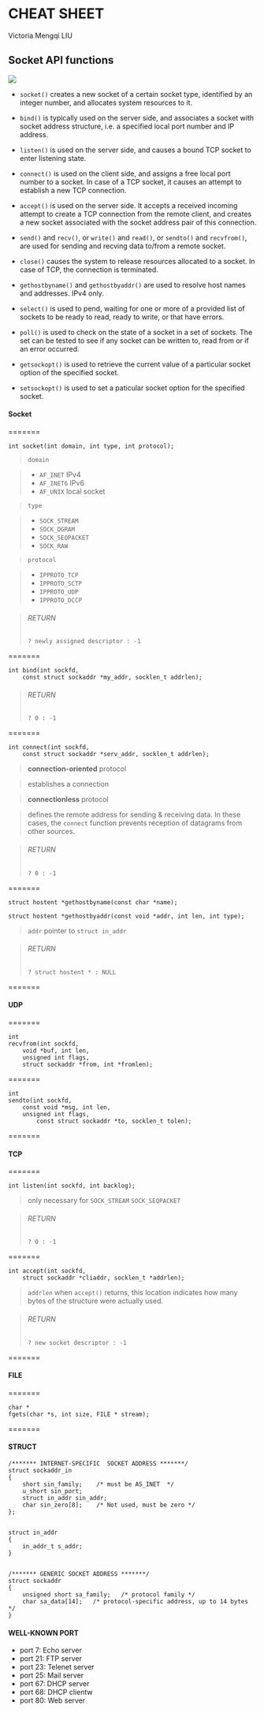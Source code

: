 # CHEAT SHEET

Victoria Mengqi LIU

## Socket API functions

![](TCP.png)

+ `socket()` creates a new socket of a certain socket type, identified by an integer number, and allocates system resources to it.

+ `bind()` is typically used on the server side, and associates a socket with socket address structure, i.e. a specified local port number and IP address.

+ `listen()` is used on the server side, and causes a bound TCP socket to enter listening state.

+ `connect()` is used on the  client side, and assigns a free local port number to a socket. In case of a TCP socket, it causes an attempt to establish a new TCP connection.

+ `accept()` is used on the server side. It accepts a received incoming attempt to create a TCP connection from the remote client, and creates a new socket associated with the socket address pair of this connection.

+ `send()`  and `recv()`, or `write()` and `read()`, or `sendto()` and `recvfrom()`, are used for sending and recving data to/from a remote socket.

+ `close()` causes the system to release resources allocated to a socket. In case of TCP, the connection is terminated.

+ `gethostbyname()` and `gethostbyaddr()` are used to resolve host names and addresses. IPv4 only.

+ `select()` is used to pend, waiting for one or more of a provided list of sockets to be ready to read, ready to write, or that have errors.

+ `poll()` is used to check on the state of a socket in a set of sockets. The set can be tested to see if any socket can be written to, read from or if an error occurred.

+ `getsockopt()` is used to retrieve the current value of a particular socket option of the specified socket.

+ `setsockopt()` is used to set a paticular socket option for the specified socket.

#### Socket

=======

	int socket(int domain, int type, int protocol);
 
> `domain`

> + `AF_INET` IPv4
> + `AF_INET6` IPv6
> + `AF_UNIX` local socket

> `type`

> + `SOCK_STREAM` 
> + `SOCK_DGRAM`
> + `SOCK_SEQPACKET`
> + `SOCK_RAW`

> `protocol`

> + `IPPROTO_TCP`
> + `IPPROTO_SCTP`
> + `IPPROTO_UDP`
> + `IPPROTO_DCCP`

> ###### RETURN
> `? newly assigned descriptor : -1`

=======

	int bind(int sockfd,
		const struct sockaddr *my_addr, socklen_t addrlen);

> ###### RETURN
> `? 0 : -1`

=======

	int connect(int sockfd,
		const struct sockaddr *serv_addr, socklen_t addrlen);
				
> **connection-oriented** protocol

> establishes a connection

> **connectionless** protocol

> defines the remote address for sending & receiving data. In these cases, the `connect` function prevents reception of datagrams from other sources.

> ###### RETURN
> `? 0 : -1`

=======

	struct hostent *gethostbyname(const char *name);

	struct hostent *gethostbyaddr(const void *addr, int len, int type);

> `addr` pointer to `struct in_addr`

> ###### RETURN
> `? struct hostent * : NULL`

=======

#### UDP

=======

	int 
	recvfrom(int sockfd, 
		void *buf, int len, 
		unsigned int flags, 
		struct sockaddr *from, int *fromlen); 

=======
	
	int 
	sendto(int sockfd, 
		const void *msg, int len, 
		unsigned int flags,
           	const struct sockaddr *to, socklen_t tolen);

=======

#### TCP

=======

	int listen(int sockfd, int backlog);

> only necessary for `SOCK_STREAM` `SOCK_SEQPACKET`

> ###### RETURN
> `? 0 : -1`

=======
 
 	int accept(int sockfd,
 		struct sockaddr *cliaddr, socklen_t *addrlen);

> `addrlen` when `accept()` returns, this location indicates how many bytes of the structure were actually used.

> ###### RETURN
> `? new socket descriptor : -1`

=======

#### FILE
 
=======

	char *
	fgets(char *s, int size, FILE * stream);   
	
=======

#### STRUCT


    /******* INTERNET-SPECIFIC  SOCKET ADDRESS *******/
    struct sockaddr_in
    {
        short sin_family;    /* must be AS_INET  */
        u_short sin_port;
        struct in_addr sin_addr;
        char sin_zero[8];    /* Not used, must be zero */
    };


    struct in_addr
    {
        in_addr_t s_addr;
    }


    /******* GENERIC SOCKET ADDRESS *******/
    struct sockaddr
    {
        unsigned short sa_family;	/* protocol family */
        char sa_data[14];	/* protocol-specific address, up to 14 bytes */
    }
    
    
#### WELL-KNOWN PORT

+ port 7: Echo server
+ port 21: FTP server
+ port 23: Telenet server
+ port 25: Mail server
+ port 67: DHCP server
+ port 68: DHCP clientw
+ port 80: Web server
